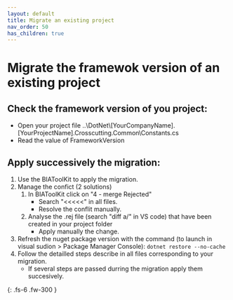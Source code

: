 ```yaml
---
layout: default
title: Migrate an existing project
nav_order: 50
has_children: true
---
```


# Migrate the framewok version of an existing project

## Check the framework version of you project:
* Open your project file ..\DotNet\\[YourCompanyName].[YourProjectName].Crosscutting.Common\Constants.cs
* Read the value of FrameworkVersion

## Apply successively the migration:
1. Use the BIAToolKit to apply the migration.
2. Manage the confict (2 solutions)
   1. In BIAToolKit click on "4 - merge Rejected"
      * Search "<<<<<" in all files.
      * Resolve the conflit manually.
   2. Analyse the .rej file (search "diff a/" in VS code) that have been created in your project folder
      * Apply manually the change.
3. Refresh the nuget package version with the command (to launch in visual sudion > Package Manager Console):
   ```dotnet restore --no-cache```
4. Follow the detailled steps describe in all files corresponding to your migration.
   * If several steps are passed durring the migration apply them succesively.
    
{: .fs-6 .fw-300 }